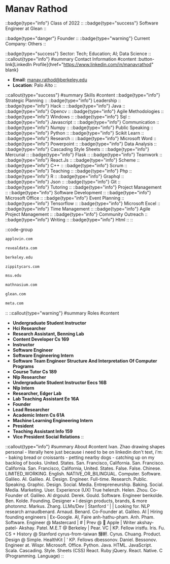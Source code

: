 # Manav Rathod
::badge{type="info"}
Class of 2022
::
::badge{type="success"}
Software Engineer at Glean
::

::badge{type="danger"}
Founder
::
::badge{type="warning"}
Current Company: Others
::

::badge{type="success"}
Sector: Tech; Education; AI; Data Science
::
::callout{type="info"}
#summary
Contact Information
#content
:button-link[LinkedIn Profile]{href="https://www.linkedin.com/in/manavrathod" blank}
- **Email**: manav.rathod@berkeley.edu
- **Location**: Palo Alto
::

::callout{type="success"}
#summary
Skills
#content
::badge{type="info"}
Strategic Planning
::
::badge{type="info"}
Leadership
::
::badge{type="info"}
Hack
::
::badge{type="info"}
Java
::
::badge{type="info"}
Opencv
::
::badge{type="info"}
Agile Methodologies
::
::badge{type="info"}
Windows
::
::badge{type="info"}
Sql
::
::badge{type="info"}
Javascript
::
::badge{type="info"}
Communication
::
::badge{type="info"}
Numpy
::
::badge{type="info"}
Public Speaking
::
::badge{type="info"}
Python
::
::badge{type="info"}
Scikit Learn
::
::badge{type="info"}
Research
::
::badge{type="info"}
Microsoft Word
::
::badge{type="info"}
Powerpoint
::
::badge{type="info"}
Data Analysis
::
::badge{type="info"}
Cascading Style Sheets
::
::badge{type="info"}
Mercurial
::
::badge{type="info"}
Flask
::
::badge{type="info"}
Teamwork
::
::badge{type="info"}
React.Js
::
::badge{type="info"}
Scheme
::
::badge{type="info"}
C++
::
::badge{type="info"}
Scrum
::
::badge{type="info"}
Teaching
::
::badge{type="info"}
Php
::
::badge{type="info"}
R
::
::badge{type="info"}
Graphql
::
::badge{type="info"}
Json
::
::badge{type="info"}
Git
::
::badge{type="info"}
Tutoring
::
::badge{type="info"}
Project Management
::
::badge{type="info"}
Software Development
::
::badge{type="info"}
Microsoft Office
::
::badge{type="info"}
Event Planning
::
::badge{type="info"}
Tensorflow
::
::badge{type="info"}
Microsoft Excel
::
::badge{type="info"}
Time Management
::
::badge{type="info"}
Agile Project Management
::
::badge{type="info"}
Community Outreach
::
::badge{type="info"}
Writing
::
::badge{type="info"}
Html
::
::

::code-group
```bash [AppLovin]
applovin.com
```
```bash [Reveal]
revealdata.com
```
```bash [UC Berkeley]
berkeley.edu
```
```bash [Zippity]
zippitycars.com
```
```bash [Michigan State University]
msu.edu
```
```bash [Mathnasium]
mathnasium.com
```
```bash [Glean]
glean.com
```
```bash [Meta]
meta.com
```
::
::callout{type="warning"}
#summary
Roles
#content
- **Undergraduate Student Instructor**
- **Hci Researcher**
- **Research Assistant, Benning Lab**
- **Content Developer Cs 169**
- **Instructor**
- **Software Engineer**
- **Software Engineering Intern**
- **Software Team Engineer Structure And Interpretation Of Computer Programs**
- **Course Tutor Cs 189**
- **Nlp Researcher**
- **Undergraduate Student Instructor Eecs 16B**
- **Nlp Intern**
- **Researcher, Edger Lab**
- **Lab Teaching Assistant Ee 16A**
- **Founder**
- **Lead Researcher**
- **Academic Intern Cs 61A**
- **Machine Learning Engineering Intern**
- **President**
- **Teaching Assistant Info 159**
- **Vice President Social Relations**
::

::callout{type="info"}
#summary
About
#content
Ivan. Zhao drawing shapes personal - literally here just because i need to be on linkedin don't text, i'm: - baking bread or croissants - petting nearby dogs - catching up on my backlog of books. United. States. San. Francisco, California. San. Francisco. California. San. Francisco, California, United. States. False. False. Chinese. LIMITED_WORKING. English. NATIVE_OR_BILINGUAL. Computer. Software. Galileo. AI. Galileo. AI. Design. Engineer. Full-time. Research. Public. Speaking. Graphic. Design. Social. Media. Entrepreneurship. Baking. Social. Media. Marketing. User. Experience (UX) True helenzh. Helen. Zhou. Co-Founder of. Galileo. AI drgould. Derek. Gould. Software. Engineer benkolde. Ben. Kolde. Founding. Designer • I design products, brands, & more photonmz. Markus. Zhang. LLMs/Dev | Stanford ‘ | | Looking for. NLP research arnaudbenard. Arnaud. Benard. Co-Founder at. Galileo. AI | Hiring founding engineers | Ex-Google. AI, Faire anh-hathu-pham. Anh. Pham. Software. Engineer @ Mastercard | # | Prev @  Apple | Writer akshay-patel- Akshay. Patel. M.E.T @ Berkeley | Pear. VC | KP. Fellow iristfu. Iris. Fu. CS + History @ Stanford cyrus-from-taiwan 驊軒. Cyrus. Chuang. Product. Design @ Simple. HealthKit | ' KP. Fellows dbessonov. Daniel. Bessonov. Engineer at. Wispr. Microsoft. Office. Python. Java. HTML. JavaScript. Scala. Cascading. Style. Sheets (CSS) React. Ruby jQuery. React. Native. C (Programming. Language)
::

